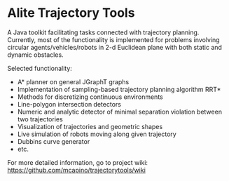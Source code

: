 Alite Trajectory Tools
===============

A Java toolkit facilitating tasks connected with trajectory planning. Currently, most of the functionality is implemented for problems involving circular agents/vehicles/robots in 2-d Euclidean plane with both static and dynamic obstacles.
  
  Selected functionality:
  
 - A* planner on general JGraphT graphs 
 - Implementation of sampling-based trajectory planning algorithm RRT*
 - Methods for discretizing continuous environments
 - Line-polygon intersection detectors 
 - Numeric and analytic detector of minimal separation violation between two trajectories
 - Visualization of trajectories and geometric shapes
 - Live simulation of robots moving along given trajectory
 - Dubbins curve generator
 - etc.

For more detailed information, go to project wiki: https://github.com/mcapino/trajectorytools/wiki

